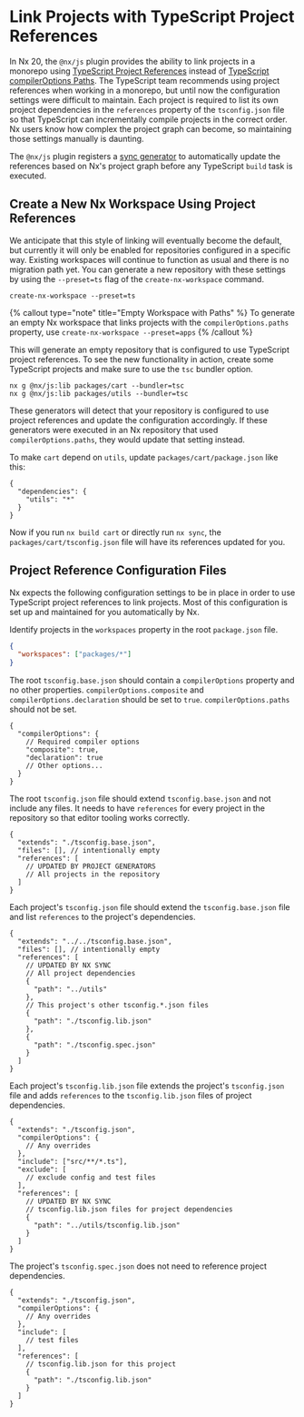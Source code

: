 # Link Projects with TypeScript Project References

In Nx 20, the `@nx/js` plugin provides the ability to link projects in a monorepo using [TypeScript Project References](https://www.typescriptlang.org/docs/handbook/project-references.html) instead of [TypeScript compilerOptions Paths](https://www.typescriptlang.org/docs/handbook/modules/reference.html#paths). The TypeScript team recommends using project references when working in a monorepo, but until now the configuration settings were difficult to maintain. Each project is required to list its own project dependencies in the `references` property of the `tsconfig.json` file so that TypeScript can incrementally compile projects in the correct order. Nx users know how complex the project graph can become, so maintaining those settings manually is daunting.

The `@nx/js` plugin registers a [sync generator](/concepts/sync-generators) to automatically update the references based on Nx's project graph before any TypeScript `build` task is executed.

## Create a New Nx Workspace Using Project References

We anticipate that this style of linking will eventually become the default, but currently it will only be enabled for repositories configured in a specific way. Existing workspaces will continue to function as usual and there is no migration path yet. You can generate a new repository with these settings by using the `--preset=ts` flag of the `create-nx-workspace` command.

```shell
create-nx-workspace --preset=ts
```

{% callout type="note" title="Empty Workspace with Paths" %}
To generate an empty Nx workspace that links projects with the `compilerOptions.paths` property, use `create-nx-workspace --preset=apps`
{% /callout %}

This will generate an empty repository that is configured to use TypeScript project references. To see the new functionality in action, create some TypeScript projects and make sure to use the `tsc` bundler option.

```shell
nx g @nx/js:lib packages/cart --bundler=tsc
nx g @nx/js:lib packages/utils --bundler=tsc
```

These generators will detect that your repository is configured to use project references and update the configuration accordingly. If these generators were executed in an Nx repository that used `compilerOptions.paths`, they would update that setting instead.

To make `cart` depend on `utils`, update `packages/cart/package.json` like this:

```jsonc {% fileName="packages/cart/package.json" %}
{
  "dependencies": {
    "utils": "*"
  }
}
```

Now if you run `nx build cart` or directly run `nx sync`, the `packages/cart/tsconfig.json` file will have its references updated for you.

## Project Reference Configuration Files

Nx expects the following configuration settings to be in place in order to use TypeScript project references to link projects. Most of this configuration is set up and maintained for you automatically by Nx.

Identify projects in the `workspaces` property in the root `package.json` file.

```json {% fileName="package.json" %}
{
  "workspaces": ["packages/*"]
}
```

The root `tsconfig.base.json` should contain a `compilerOptions` property and no other properties. `compilerOptions.composite` and `compilerOptions.declaration` should be set to `true`. `compilerOptions.paths` should not be set.

```jsonc {% fileName="tsconfig.base.json" %}
{
  "compilerOptions": {
    // Required compiler options
    "composite": true,
    "declaration": true
    // Other options...
  }
}
```

The root `tsconfig.json` file should extend `tsconfig.base.json` and not include any files. It needs to have `references` for every project in the repository so that editor tooling works correctly.

```jsonc {% fileName="tsconfig.json" %}
{
  "extends": "./tsconfig.base.json",
  "files": [], // intentionally empty
  "references": [
    // UPDATED BY PROJECT GENERATORS
    // All projects in the repository
  ]
}
```

Each project's `tsconfig.json` file should extend the `tsconfig.base.json` file and list `references` to the project's dependencies.

```jsonc {% fileName="packages/cart/tsconfig.json" %}
{
  "extends": "../../tsconfig.base.json",
  "files": [], // intentionally empty
  "references": [
    // UPDATED BY NX SYNC
    // All project dependencies
    {
      "path": "../utils"
    },
    // This project's other tsconfig.*.json files
    {
      "path": "./tsconfig.lib.json"
    },
    {
      "path": "./tsconfig.spec.json"
    }
  ]
}
```

Each project's `tsconfig.lib.json` file extends the project's `tsconfig.json` file and adds `references` to the `tsconfig.lib.json` files of project dependencies.

```jsonc {% fileName="packages/cart/tsconfig.lib.json" %}
{
  "extends": "./tsconfig.json",
  "compilerOptions": {
    // Any overrides
  },
  "include": ["src/**/*.ts"],
  "exclude": [
    // exclude config and test files
  ],
  "references": [
    // UPDATED BY NX SYNC
    // tsconfig.lib.json files for project dependencies
    {
      "path": "../utils/tsconfig.lib.json"
    }
  ]
}
```

The project's `tsconfig.spec.json` does not need to reference project dependencies.

```jsonc {% fileName="packages/cart/tsconfig.spec.json" %}
{
  "extends": "./tsconfig.json",
  "compilerOptions": {
    // Any overrides
  },
  "include": [
    // test files
  ],
  "references": [
    // tsconfig.lib.json for this project
    {
      "path": "./tsconfig.lib.json"
    }
  ]
}
```
